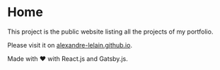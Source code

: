# Home

This project is the public website listing all the projects of my portfolio.

Please visit it on [alexandre-lelain.github.io](https://alexandre-lelain.github.io).

Made with ❤ with React.js and Gatsby.js.
